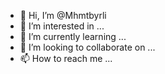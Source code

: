- 👋 Hi, I’m @Mhmtbyrli
- 👀 I’m interested in ...
- 🌱 I’m currently learning ...
- 💞️ I’m looking to collaborate on ...
- 📫 How to reach me ...

<!---
Mhmtbyrli/Mhmtbyrli is a ✨ special ✨ repository because its `README.md` (this file) appears on your GitHub profile.
You can click the Preview link to take a look at your changes.
--->
